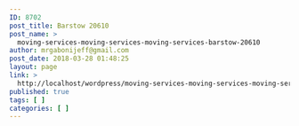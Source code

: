 ```yaml
---
ID: 8702
post_title: Barstow 20610
post_name: >
  moving-services-moving-services-moving-services-barstow-20610
author: mrgabonijeff@gmail.com
post_date: 2018-03-28 01:48:25
layout: page
link: >
  http://localhost/wordpress/moving-services-moving-services-moving-services-barstow-20610/
published: true
tags: [ ]
categories: [ ]
---
```


